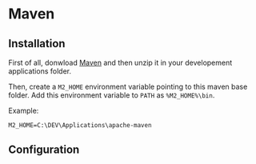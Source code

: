 # Maven

## Installation

First of all, donwload [Maven](https://maven.apache.org/) and then unzip it in your developement applications folder.

Then, create a `M2_HOME` environment variable pointing to this maven base folder. Add this environment variable to `PATH` as `%M2_HOME%\bin`.

Example:

```
M2_HOME=C:\DEV\Applications\apache-maven
```

## Configuration
